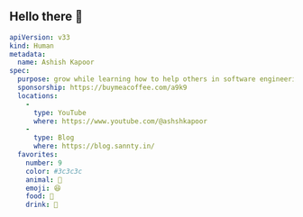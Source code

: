 ## Hello there 👋

```yaml
apiVersion: v33
kind: Human
metadata:
  name: Ashish Kapoor
spec:
  purpose: grow while learning how to help others in software engineering
  sponsorship: https://buymeacoffee.com/a9k9
  locations:
    - 
      type: YouTube
      where: https://www.youtube.com/@ashshkapoor
    - 
      type: Blog
      where: https://blog.sannty.in/
  favorites:
    number: 9
    color: #3c3c3c
    animal: 🐶
    emoji: 😆
    food: 🍳
    drink: 🥃
```

<!--
**AshishKapoor/AshishKapoor** is a ✨ _special_ ✨ repository because its `README.md` (this file) appears on your GitHub profile.

Here are some ideas to get you started:

- 🔭 I’m currently working on ...
- 🌱 I’m currently learning ...
- 👯 I’m looking to collaborate on ...
- 🤔 I’m looking for help with ...
- 💬 Ask me about ...
- 📫 How to reach me: ...
- 😄 Pronouns: ...
- ⚡ Fun fact: ...
-->
